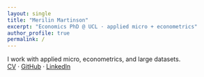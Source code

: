 ```yaml
---
layout: single
title: "Merilin Martinson"
excerpt: "Economics PhD @ UCL · applied micro + econometrics"
author_profile: true
permalink: /
---
```


I work with applied micro, econometrics, and large datasets.  
[CV](/files/cv.pdf) · [GitHub](https://github.com/MerilinMartinson) · [LinkedIn](https://www.linkedin.com/in/merilin-martinson)
